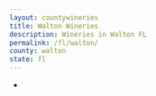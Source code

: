 ```yaml
---
layout: countywineries
title: Walton Wineries
description: Wineries in Walton FL
permalink: /fl/walton/
county: walton
state: fl
---
```

-
